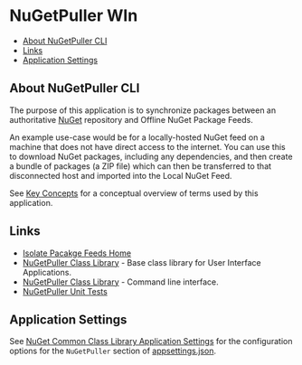 # NuGetPuller WIn

- [About NuGetPuller CLI](#about-nugetpuller-cli)
- [Links](#links)
- [Application Settings](#application-settings)

## About NuGetPuller CLI

The purpose of this application is to synchronize packages between an authoritative [NuGet](https://www.nuget.org/) repository and Offline NuGet Package Feeds.

An example use-case would be for a locally-hosted NuGet feed on a machine that does not have direct access to the internet. You can use this to download NuGet packages, including any dependencies, and then create a bundle of packages (a ZIP file) which can then be transferred to that disconnected host and imported into the Local NuGet Feed.

See [Key Concepts](../NuGetPuller/README.md#key-concepts) for a conceptual overview of terms used by this application.

## Links

- [Isolate Pacakge Feeds Home](../README.md)
- [NuGetPuller Class Library](../NuGetPuller/README.md) - Base class library for User Interface Applications.
- [NuGetPuller Class Library](../NuGetPuller.CLI/README.md) - Command line interface.
- [NuGetPuller Unit Tests](../NuGetPuller.UnitTests/README.md)

## Application Settings

See [NuGet Common Class Library Application Settings](../NuGetPuller/README.md#application-settings) for the  configuration options for the `NuGetPuller` section of [appsettings.json](./appsettings.json).
